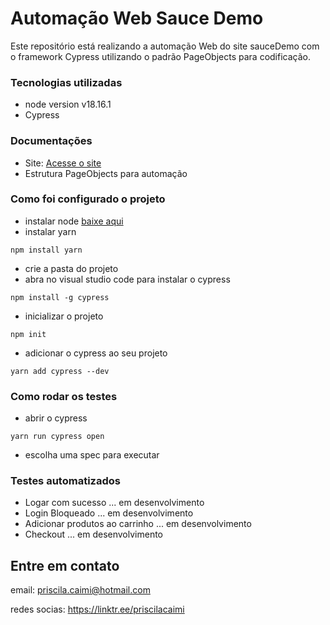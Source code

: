 # Automação Web Sauce Demo
Este repositório está realizando a automação Web do site sauceDemo com o framework Cypress utilizando o padrão PageObjects para codificação.

### Tecnologias utilizadas
- node version v18.16.1
- Cypress

### Documentações 

- Site: [Acesse o site](https://www.saucedemo.com/v1/)
- Estrutura PageObjects para automação

### Como foi configurado o projeto


- instalar node [baixe aqui](https://nodejs.org/en/download) 
- instalar yarn
``` 
npm install yarn
```
- crie a pasta do projeto
- abra no visual studio code para instalar o cypress
```
npm install -g cypress
```
- inicializar o projeto
```
npm init
```
- adicionar o cypress ao seu projeto
```
yarn add cypress --dev
```


### Como rodar os testes 

- abrir o cypress

```
yarn run cypress open
```

- escolha uma spec para executar

### Testes automatizados

- Logar com sucesso ... em desenvolvimento
- Login Bloqueado  ... em desenvolvimento
- Adicionar produtos ao carrinho ... em desenvolvimento
- Checkout ... em desenvolvimento


## Entre em contato 

email: priscila.caimi@hotmail.com

redes socias: https://linktr.ee/priscilacaimi